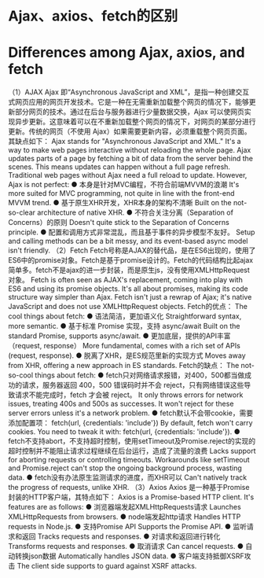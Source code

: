 # Ajax、axios、fetch的区别
# Differences among Ajax, axios, and fetch
（1）AJAX
Ajax 即“Asynchronous JavaScript and XML”，是指一种创建交互式网页应用的网页开发技术。它是一种在无需重新加载整个网页的情况下，能够更新部分网页的技术。通过在后台与服务器进行少量数据交换，Ajax 可以使网页实现异步更新。这意味着可以在不重新加载整个网页的情况下，对网页的某部分进行更新。传统的网页（不使用 Ajax）如果需要更新内容，必须重载整个网页页面。其缺点如下：
Ajax stands for "Asynchronous JavaScript and XML." It's a way to make web pages interactive without reloading the whole page. Ajax updates parts of a page by fetching a bit of data from the server behind the scenes. This means updates can happen without a full page refresh. Traditional web pages without Ajax need a full reload to update. However, Ajax is not perfect:
● 本身是针对MVC编程，不符合前端MVVM的浪潮
It's more suited for MVC programming, not quite in line with the front-end MVVM trend.
● 基于原生XHR开发，XHR本身的架构不清晰
Built on the not-so-clear architecture of native XHR.
● 不符合关注分离（Separation of Concerns）的原则
Doesn't quite stick to the Separation of Concerns principle.
● 配置和调用方式非常混乱，而且基于事件的异步模型不友好。
Setup and calling methods can be a bit messy, and its event-based async model isn't friendly.
（2）Fetch
Fetch号称是AJAX的替代品，是在ES6出现的，使用了ES6中的promise对象。Fetch是基于promise设计的。Fetch的代码结构比起ajax简单多。fetch不是ajax的进一步封装，而是原生js，没有使用XMLHttpRequest对象。
Fetch is often seen as AJAX's replacement, coming into play with ES6 and using its promise objects. It's all about promises, making its code structure way simpler than Ajax. Fetch isn't just a rewrap of Ajax; it's native JavaScript and does not use XMLHttpRequest objects.
Fetch的优点：
The cool things about fetch:
● 语法简洁，更加语义化
Straightforward syntax, more semantic.
● 基于标准 Promise 实现，支持 async/await
Built on the standard Promise, supports async/await.
● 更加底层，提供的API丰富（request, response）
More fundamental, comes with a rich set of APIs (request, response).
● 脱离了XHR，是ES规范里新的实现方式
Moves away from XHR, offering a new approach in ES standards.
Fetch的缺点：
The not-so-cool things about fetch:
● fetch只对网络请求报错，对400，500都当做成功的请求，服务器返回 400，500 错误码时并不会 reject，只有网络错误这些导致请求不能完成时，fetch 才会被 reject。
It only throws errors for network issues, treating 400s and 500s as successes. It won't reject for these server errors unless it's a network problem.
● fetch默认不会带cookie，需要添加配置项： fetch(url, {credentials: 'include'})
By default, fetch won't carry cookies. You need to tweak it with: fetch(url, {credentials: 'include'}).
● fetch不支持abort，不支持超时控制，使用setTimeout及Promise.reject的实现的超时控制并不能阻止请求过程继续在后台运行，造成了流量的浪费
Lacks support for aborting requests or controlling timeouts. Workarounds like setTimeout and Promise.reject can't stop the ongoing background process, wasting data.
● fetch没有办法原生监测请求的进度，而XHR可以
Can't natively track the progress of requests, unlike XHR.
（3）Axios
Axios 是一种基于Promise封装的HTTP客户端，其特点如下：
Axios is a Promise-based HTTP client. It's features are as follows:
● 浏览器端发起XMLHttpRequests请求
Launches XMLHttpRequests from browsers.
● node端发起http请求
Handles HTTP requests in Node.js.
● 支持Promise API
Supports the Promise API.
● 监听请求和返回
Tracks requests and responses.
● 对请求和返回进行转化
Transforms requests and responses.
● 取消请求
Can cancel requests.
● 自动转换json数据
Automatically handles JSON data.
● 客户端支持抵御XSRF攻击
The client side supports to guard against XSRF attacks.